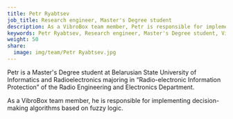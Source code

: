 ```yaml
---
title: Petr Ryabtsev
job_title: Research engineer, Master's Degree student
description: As a VibroBox team member, Petr is responsible for implementing decision-making algorithms based on fuzzy logic.
keywords: Petr Ryabtsev, Research engineer, Master's Degree student, VibroBox
weight: 50
share:
  image: img/team/Petr Ryabtsev.jpg
---
```

Petr is a Master's Degree student at Belarusian State University of Informatics and Radioelectronics majoring in “Radio-electronic Information Protection” of the Radio Engineering and Electronics Department.

As a VibroBox team member, he is responsible for implementing decision-making algorithms based on fuzzy logic.

